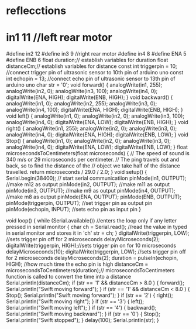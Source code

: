 # reflecctions
# in1 11   //left rear motor
#define in2 12
#define in3 9    //right rear motor
#define in4 8
#define ENA 5
#define ENB 6
float duration;// establish variables for duration
float distanceCm;// establish variables for distance
const int triggerpin = 10; //connect trigger pin of  ultrasonic sensor to 10th pin of arduino uno
const int echopin = 13; //connect echo pin of  ultrasonic sensor to 13th pin of arduino uno
char str = '0';
void forward()
{
  analogWrite(in1, 255);
  analogWrite(in2, 0);
  analogWrite(in3, 100);
  analogWrite(in4, 0);
  digitalWrite(ENA, HIGH);
  digitalWrite(ENB, HIGH);
}
void backward()
{
  analogWrite(in1, 0);
  analogWrite(in2, 255);
  analogWrite(in3, 0);
  analogWrite(in4, 100);
  digitalWrite(ENA, HIGH);
  digitalWrite(ENB, HIGH);
}
void left()
{
  analogWrite(in1, 0);
  analogWrite(in2, 0);
  analogWrite(in3, 100);
  analogWrite(in4, 0);
  digitalWrite(ENA, LOW);
  digitalWrite(ENB, HIGH);
}
void right()
{
  analogWrite(in1, 255);
  analogWrite(in2, 0);
  analogWrite(in3, 0);
  analogWrite(in4, 0);
  digitalWrite(ENA, HIGH);
  digitalWrite(ENB, LOW);
}
void Stop()
{
  analogWrite(in1, 0);
  analogWrite(in2, 0);
  analogWrite(in3, 0);
  analogWrite(in4, 0);
  digitalWrite(ENA, LOW);
  digitalWrite(ENB, LOW);
}
float microsecondsToCentimeters(float microseconds)
{
  // The speed of sound is 340 m/s or 29 microseconds per centimeter.
  // The ping travels out and back, so to find the distance of the
  // object we take half of the distance travelled.
  return microseconds / 29.0 / 2.0;
}
void setup()
{
  Serial.begin(38400);  // start serial communicatiion
  pinMode(in1, OUTPUT);     //make m12 as output
  pinMode(in2, OUTPUT);    //make m11 as output
  pinMode(in3, OUTPUT);    //make m9 as output
  pinMode(in4, OUTPUT);    //make m8 as output
  pinMode(ENA, OUTPUT);
  pinMode(ENB, OUTPUT);
  pinMode(triggerpin, OUTPUT); //set trigger pin as output pin
  pinMode(echopin, INPUT); //sets echo pin as input pin
}

void loop() {
  while (Serial.available())       //enters the loop only if any letter pressed in serial monitor
  {
    char ch = Serial.read();           //read the value in typed in serial monitor and stores it in 'ch'
    str = ch;
  }
  digitalWrite(triggerpin, LOW); //sets trigger pin off for 2 microseconds
  delayMicroseconds(2);
  digitalWrite(triggerpin, HIGH);//sets trigger pin on for 10 microseconds
  delayMicroseconds(10);
  digitalWrite(triggerpin, LOW); //sets trigger pin off for 2 microseconds
  delayMicroseconds(2);
  duration = pulseIn(echopin, HIGH); //how much time the echo pin is high
  distanceCm = microsecondsToCentimeters(duration);// microsecondsToCentimeters function is called to convert the time into a distance
  Serial.println(distanceCm);
  if (str == '1' && distanceCm > 8.0 )
  {
    forward();
    Serial.println("Swift moving forward");
  }
  if (str == '1' && distanceCm < 8.0 )
  {
    Stop();
    Serial.println("Swift moving forward");
  }
  if (str == '2')
  {
    right();
    Serial.println("Swift moving right");
  }
  if (str == '3')
  {
    left();
    Serial.println("Swift moving left");
  }
  if (str == '4')
  {
    backward();
    Serial.println("Swift moving backward");
  }
  if (str == '0')
  {
    Stop();
    Serial.println("Swift stopped");
  }
  delay(100);
  Serial.println(str);
}
